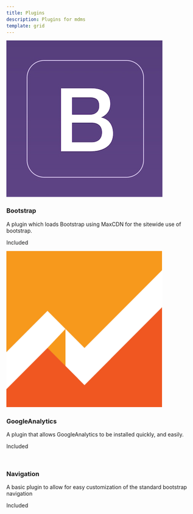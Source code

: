```yaml
---
title: Plugins
description: Plugins for mdms
template: grid
---
```


<div class="row">
	<div class="col-sm-6 col-md-4">
		<div class="thumbnail">
			<img src="../assets/plugins-bootstrap.jpg" alt="">
			<div class="caption">
				<h3>Bootstrap</h3>
				<p>A plugin which loads Bootstrap using MaxCDN for the sitewide use of bootstrap.</p>
				<p><a class="btn btn-primary disabled" role="button">Included</a></p>
			</div>
		</div>
	</div>
	<div class="col-sm-6 col-md-4">
		<div class="thumbnail">
			<img src="../assets/plugins-analytics.jpg" alt="">
			<div class="caption">
				<h3>GoogleAnalytics</h3>
				<p>A plugin that allows GoogleAnalytics to be installed quickly, and easily.</p>
				<p><a class="btn btn-primary disabled" role="button">Included</a></p>
			</div>
		</div>
	</div>
	<div class="col-sm-6 col-md-4">
		<div class="thumbnail">
			<img src="" alt="">
			<div class="caption">
				<h3>Navigation</h3>
				<p>A basic plugin to allow for easy customization of the standard bootstrap navigation</p>
				<p><a class="btn btn-primary disabled" role="button">Included</a></p>
			</div>
		</div>
	</div>
</div>
